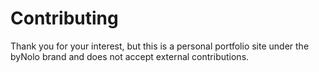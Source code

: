 # Contributing

Thank you for your interest, but this is a personal portfolio site under the byNolo brand and does not accept external contributions.
